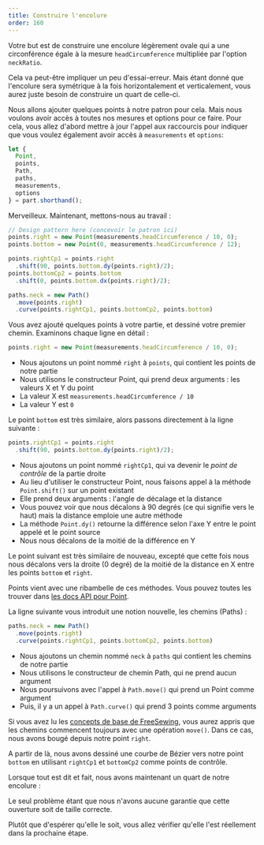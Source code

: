 ```yaml
---
title: Construire l'encolure
order: 160
---
```


Votre but est de construire une encolure légèrement ovale qui a une circonférence égale à la mesure `headCircumference` multipliée par l'option `neckRatio`.

Cela va peut-être impliquer un peu d'essai-erreur. Mais étant donné que l'encolure sera symétrique à la fois horizontalement et verticalement, vous aurez juste besoin de construire un quart de celle-ci.

Nous allons ajouter quelques points à notre patron pour cela. Mais nous voulons avoir accès à toutes nos mesures et options pour ce faire. Pour cela, vous allez d'abord mettre à jour l'appel aux raccourcis pour indiquer que vous voulez également avoir accès à `measurements` et `options`:

```js
let {
  Point,
  points,
  Path,
  paths,
  measurements,
  options
} = part.shorthand();
```

Merveilleux. Maintenant, mettons-nous au travail :

```js
// Design pattern here (concevoir le patron ici)
points.right = new Point(measurements.headCircumference / 10, 0);
points.bottom = new Point(0, measurements.headCircumference / 12);

points.rightCp1 = points.right
  .shift(90, points.bottom.dy(points.right)/2);
points.bottomCp2 = points.bottom
  .shift(0, points.bottom.dx(points.right)/2);

paths.neck = new Path()
  .move(points.right)
  .curve(points.rightCp1, points.bottomCp2, points.bottom)
```

Vous avez ajouté quelques points à votre partie, et dessiné votre premier chemin. Examinons chaque ligne en détail :

```js
points.right = new Point(measurements.headCircumference / 10, 0);
```

- Nous ajoutons un point nommé `right` à `points`, qui contient les points de notre partie
- Nous utilisons le constructeur Point, qui prend deux arguments : les valeurs X et Y du point
- La valeur X est `measurements.headCircumference / 10`
- La valeur Y est `0`

Le point `bottom` est très similaire, alors passons directement à la ligne suivante :

```js
points.rightCp1 = points.right
  .shift(90, points.bottom.dy(points.right)/2);
```

- Nous ajoutons un point nommé `rightCp1`, qui va devenir le *point de contrôle* de la partie droite
- Au lieu d'utiliser le constructeur Point, nous faisons appel à la méthode `Point.shift()` sur un point existant
- Elle prend deux arguments : l'angle de décalage et la distance
- Vous pouvez voir que nous décalons à 90 degrés (ce qui signifie vers le haut) mais la distance emploie une autre méthode
- La méthode `Point.dy()` retourne la différence selon l'axe Y entre le point appelé et le point source
- Nous nous décalons de la moitié de la différence en Y

Le point suivant est très similaire de nouveau, excepté que cette fois nous nous décalons vers la droite (0 degré) de la moitié de la distance en X entre les points `bottom` et `right`.

<Tip>

Points vient avec une ribambelle de ces méthodes. Vous pouvez toutes les trouver dans [les docs API pour Point](/fr/api/point).

</Tip>

La ligne suivante vous introduit une notion nouvelle, les chemins (Paths) :

```js
paths.neck = new Path()
  .move(points.right)
  .curve(points.rightCp1, points.bottomCp2, points.bottom)
```

- Nous ajoutons un chemin nommé `neck` à `paths` qui contient les chemins de notre partie
- Nous utilisons le constructeur de chemin Path, qui ne prend aucun argument
- Nous poursuivons avec l'appel à `Path.move()` qui prend un Point comme argument
- Puis, il y a un appel à `Path.curve()` qui prend 3 points comme arguments

Si vous avez lu les [concepts de base de FreeSewing](/fr/concepts), vous aurez appris que les chemins commencent toujours avec une opération `move()`. Dans ce cas, nous avons bougé depuis notre point `right`.

A partir de là, nous avons dessiné une courbe de Bézier vers notre point `bottom` en utilisant `rightCp1` et `bottomCp2` comme points de contrôle.

Lorsque tout est dit et fait, nous avons maintenant un quart de notre encolure :

<example pattern="tutorial" part="step2" caption="You have drawn your first path" />

Le seul problème étant que nous n'avons aucune garantie que cette ouverture soit de taille correcte.

Plutôt que d'espérer qu'elle le soit, vous allez vérifier qu'elle l'est réellement dans la prochaine étape.